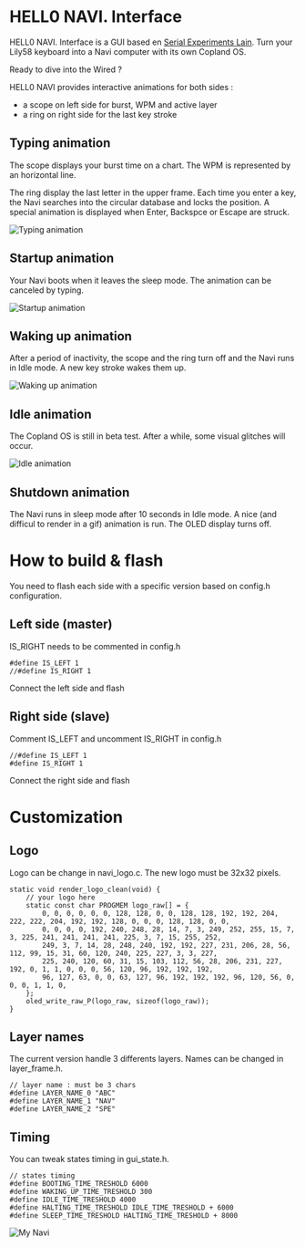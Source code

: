 # HELL0 NAVI. Interface

HELL0 NAVI. Interface is a GUI based en [Serial Experiments Lain](https://en.wikipedia.org/wiki/Serial_Experiments_Lain). Turn your Lily58 keyboard into a Navi computer with its own Copland OS.


Ready to dive into the Wired ?


HELL0 NAVI provides interactive animations for both sides :
- a scope on left side for burst, WPM and active layer
- a ring on right side for the last key stroke







## Typing animation

The scope displays your burst time on a chart. The WPM is represented by an horizontal line.

The ring display the last letter in the upper frame. Each time you enter a key, the Navi searches into the circular database and locks the position. A special animation is displayed when Enter, Backspce or Escape are struck.

![Typing animation](https://imgur.com/iIG1tQE.gif)

## Startup animation

Your Navi boots when it leaves the sleep mode. The animation can be canceled by typing.

![Startup animation](https://i.imgur.com/EXU92Ev.gif)


## Waking up animation

After a period of inactivity, the scope and the ring turn off and the Navi runs in Idle mode. A new key stroke wakes them up.

![Waking up animation](https://imgur.com/9GWa7rR.gif)

## Idle animation

The Copland OS is still in beta test. After a while, some visual glitches will occur. 

![Idle animation](https://imgur.com/eKZ7qgC.gif)


## Shutdown animation
The Navi runs in sleep mode after 10 seconds in Idle mode. A nice (and difficul to render in a gif) animation is run. The OLED display turns off. 

# How to build & flash

You need to flash each side with a specific version based on config.h configuration.

 ## Left side (master)

IS_RIGHT needs to be commented in config.h
```
#define IS_LEFT 1
//#define IS_RIGHT 1
```
Connect the left side and flash

 ## Right side (slave)

Comment IS_LEFT and uncomment IS_RIGHT  in config.h
```
//#define IS_LEFT 1
#define IS_RIGHT 1
```
Connect the right side and flash

# Customization

## Logo
Logo can be change in navi_logo.c.
The new logo must be 32x32 pixels.
```
static void render_logo_clean(void) {
    // your logo here
    static const char PROGMEM logo_raw[] = {
        0, 0, 0, 0, 0, 0, 128, 128, 0, 0, 128, 128, 192, 192, 204, 222, 222, 204, 192, 192, 128, 0, 0, 0, 128, 128, 0, 0,
        0, 0, 0, 0, 192, 240, 248, 28, 14, 7, 3, 249, 252, 255, 15, 7, 3, 225, 241, 241, 241, 241, 225, 3, 7, 15, 255, 252,
        249, 3, 7, 14, 28, 248, 240, 192, 192, 227, 231, 206, 28, 56, 112, 99, 15, 31, 60, 120, 240, 225, 227, 3, 3, 227,
        225, 240, 120, 60, 31, 15, 103, 112, 56, 28, 206, 231, 227, 192, 0, 1, 1, 0, 0, 0, 56, 120, 96, 192, 192, 192, 
        96, 127, 63, 0, 0, 63, 127, 96, 192, 192, 192, 96, 120, 56, 0, 0, 0, 1, 1, 0,
    };
    oled_write_raw_P(logo_raw, sizeof(logo_raw));
}
```
## Layer names

The current version handle 3 differents layers. Names can be changed in layer_frame.h.
```
// layer name : must be 3 chars
#define LAYER_NAME_0 "ABC"
#define LAYER_NAME_1 "NAV"
#define LAYER_NAME_2 "SPE"
```

## Timing

You can tweak states timing in gui_state.h.
```
// states timing
#define BOOTING_TIME_TRESHOLD 6000
#define WAKING_UP_TIME_TRESHOLD 300
#define IDLE_TIME_TRESHOLD 4000
#define HALTING_TIME_TRESHOLD IDLE_TIME_TRESHOLD + 6000
#define SLEEP_TIME_TRESHOLD HALTING_TIME_TRESHOLD + 8000
```

![My Navi](https://imgur.com/eYkgoZJ.png)

